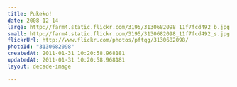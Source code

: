 ```yaml
---
title: Pukeko!
date: 2008-12-14
large: http://farm4.static.flickr.com/3195/3130682098_11f7fcd492_b.jpg
small: http://farm4.static.flickr.com/3195/3130682098_11f7fcd492_s.jpg
flickrUrl: http://www.flickr.com/photos/pftqg/3130682098/
photoId: "3130682098"
createdAt: 2011-01-31 10:20:58.968181
updatedAt: 2011-01-31 10:20:58.968181
layout: decade-image

---
```


